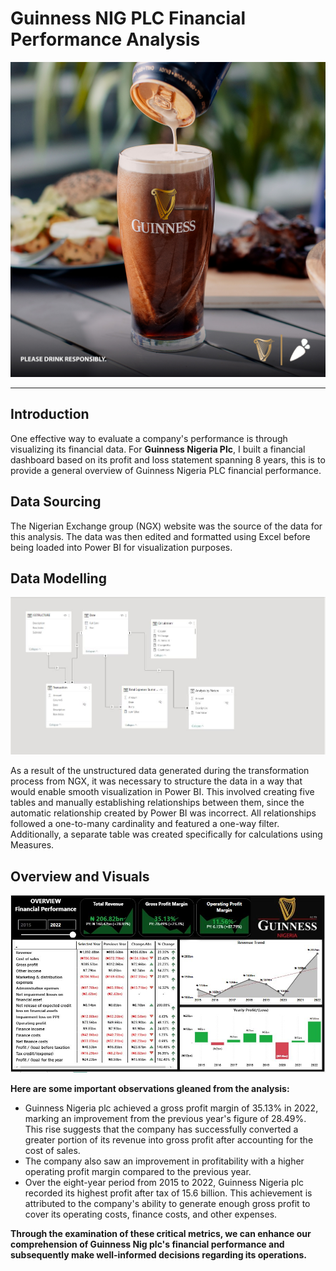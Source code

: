 # Guinness NIG PLC Financial Performance Analysis

![](New_Guinness_Image.jpg)
___

## Introduction
One effective way to evaluate a company's performance is through visualizing its financial data. For **Guinness Nigeria Plc**, I built a financial dashboard based on its profit and loss statement spanning 8 years, this is to provide a general overview of Guinness Nigeria PLC financial performance.

## Data Sourcing
The Nigerian Exchange group (NGX) website was the source of the data for this analysis. The data was then edited and formatted using Excel before being loaded into Power BI for visualization purposes.

## Data Modelling

![](Model.JPG)

As a result of the unstructured data generated during the transformation process from NGX, it was necessary to structure the data in a way that would enable smooth visualization in Power BI. This involved creating five tables and manually establishing relationships between them, since the automatic relationship created by Power BI was incorrect. All relationships followed a one-to-many cardinality and featured a one-way filter. Additionally, a separate table was created specifically for calculations using Measures.

## Overview and Visuals
![](Dashboard.JPG)

**Here are some important observations gleaned from the analysis:**
- Guinness Nigeria plc achieved a gross profit margin of 35.13% in 2022, marking an improvement from the previous year's figure of 28.49%. This rise suggests that the company has successfully converted a greater portion of its revenue into gross profit after accounting for the cost of sales.
- The company also saw an improvement in profitability with a higher operating profit margin compared to the previous year.
- Over the eight-year period from 2015 to 2022, Guinness Nigeria plc recorded its highest profit after tax of 15.6 billion. This achievement is attributed to the company's ability to generate enough gross profit to cover its operating costs, finance costs, and other expenses.

**Through the examination of these critical metrics, we can enhance our comprehension of Guinness Nig plc's financial performance and subsequently make well-informed decisions regarding its operations.**
